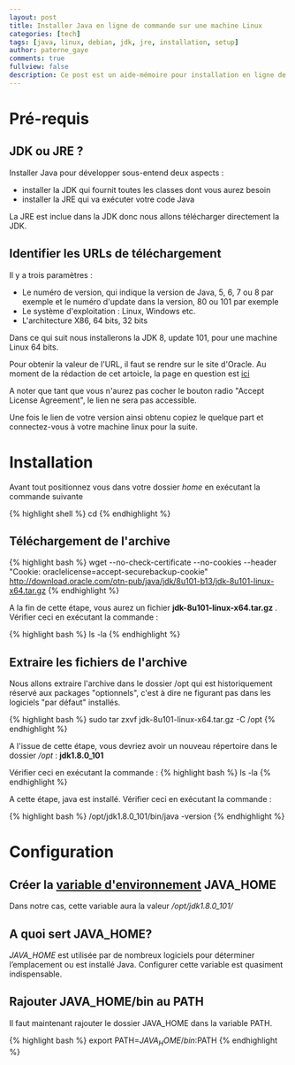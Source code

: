 ```yaml
---
layout: post
title: Installer Java en ligne de commande sur une machine Linux
categories: [tech]
tags: [java, linux, debian, jdk, jre, installation, setup]
author: paterne_gaye
comments: true
fullview: false
description: Ce post est un aide-mémoire pour installation en ligne de commande à partir de fichiers .tar.
---
```


# Pré-requis

## JDK ou JRE ?

Installer Java pour développer sous-entend deux aspects :

* installer la JDK qui fournit toutes les classes dont vous aurez besoin
* installer la JRE qui va exécuter votre code Java

La JRE est inclue dans la JDK donc nous allons télécharger directement la JDK.


## Identifier les URLs de téléchargement

Il y a trois paramètres :

* Le numéro de version, qui indique la version de Java, 5, 6, 7 ou 8 par exemple et le numéro d'update dans la version, 80 ou 101 par exemple
* Le système d'exploitation : Linux, Windows etc.
* L'architecture X86, 64 bits, 32 bits

Dans ce qui suit nous installerons la JDK 8, update 101, pour une machine Linux 64 bits.

Pour obtenir la valeur de l'URL, il faut se rendre sur le site d'Oracle. Au moment de la rédaction de cet artoicle, la page en question est [ici](http://www.oracle.com/technetwork/java/javase/downloads/jdk8-downloads-2133151.html "")

A noter que tant que vous n'aurez pas cocher le bouton radio "Accept License Agreement", le lien ne sera pas accessible.

Une fois le lien de votre version ainsi obtenu copiez le quelque part et connectez-vous à votre machine linux pour la suite.


# Installation

Avant tout positionnez vous dans votre dossier *home* en exécutant la commande suivante

{% highlight shell %}
cd
{% endhighlight %}


## Téléchargement de l'archive

{% highlight bash %}
wget --no-check-certificate --no-cookies --header "Cookie: oraclelicense=accept-securebackup-cookie"  http://download.oracle.com/otn-pub/java/jdk/8u101-b13/jdk-8u101-linux-x64.tar.gz
{% endhighlight %}

A la fin de cette étape, vous aurez un fichier **jdk-8u101-linux-x64.tar.gz** . Vérifier ceci en exécutant la commande :

{% highlight bash %}
ls -la
{% endhighlight %}


## Extraire les fichiers de l'archive
Nous allons extraire l'archive dans le dossier /opt  qui est historiquement réservé aux packages "optionnels", c'est à dire ne figurant pas dans les logiciels "par défaut" installés.

{% highlight bash %}
sudo tar zxvf jdk-8u101-linux-x64.tar.gz -C /opt
{% endhighlight %}

A l'issue de cette étape, vous devriez avoir un nouveau répertoire dans le dossier */opt* : **jdk1.8.0_101**

Vérifier ceci en exécutant la commande :
{% highlight bash %}
ls -la
{% endhighlight %}

A cette étape, java est installé. Vérifier ceci en exécutant la commande :

{% highlight bash %}
/opt/jdk1.8.0_101/bin/java -version
{% endhighlight %}


# Configuration

## Créer la [variable d'environnement](http://blog.qanbio.com/tech/2017/02/07/variables-environnement-linux.html "plus d'infos sur cet article") JAVA_HOME
Dans notre cas, cette variable aura la valeur */opt/jdk1.8.0_101/*

## A quoi sert JAVA_HOME?

*JAVA_HOME* est  utilisée par de nombreux logiciels pour déterminer l’emplacement ou est installé Java. Configurer cette variable est quasiment indispensable.

## Rajouter JAVA_HOME/bin au PATH
Il faut maintenant rajouter le dossier JAVA_HOME dans la variable PATH.

{% highlight bash %}
export PATH=$JAVA_HOME/bin:$PATH
{% endhighlight %}
